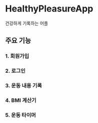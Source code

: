 # HealthyPleasureApp
건강하게 기록하는 어플

## 주요 기능
### 1. 회원가입
### 2. 로그인
### 3. 운동 내용 기록
### 4. BMI 계산기
### 5. 운동 타이머

